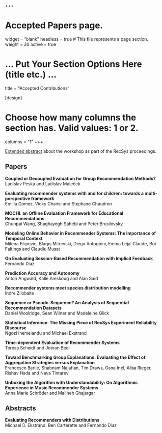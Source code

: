 +++
# Accepted Papers page.
widget = "blank"
headless = true  # This file represents a page section.
weight = 30
active = true

# ... Put Your Section Options Here (title etc.) ...
title = "Accepted Contributions"

[design]
  # Choose how many columns the section has. Valid values: 1 or 2.
  columns = "1"
+++


[Extended abstract](https://dl.acm.org/doi/10.1145/3460231.3470929) about the workshop as part of the RecSys proceedings.  


## Papers

**Coupled or Decoupled Evaluation for Group Recommendation Methods?**  
Ladislav Peska and Ladislav Maleček

**Evaluating recommender systems with and for children: towards a multi-perspective framework**  
Emilia Gómez, Vicky Charisi and Stephane Chaudron 

**MOCHI: an Offline Evaluation Framework for Educational Recommendations**  
Chunpai Wang, Shaghayegh Sahebi and Peter Brusilovsky

**Modeling Online Behavior in Recommender Systems: The Importance of Temporal Context**  
Milena Filipovic, Blagoj Mitrevski, Diego Antognini, Emma Lejal Glaude, Boi Faltings and Claudiu Musat

**On Evaluating Session-Based Recommendation with Implicit Feedback**  
Fernando Diaz

**Prediction Accuracy and Autonomy**  
Anton Angwald, Kalle Areskoug and Alan Said

**Recommender systems meet species distribution modelling**  
Indre Zliobaite

**Sequence or Pseudo-Sequence? An Analysis of Sequential Recommendation Datasets**  
Daniel Woolridge, Sean Wilner and Madeleine Glick

**Statistical Inference: The Missing Piece of RecSys Experiment Reliability Discourse**  
Ngozi Ihemelandu and Michael Ekstrand

**Time-dependent Evaluation of Recommender Systems**  
Teresa Scheidt and Joeran Beel

**Toward Benchmarking Group Explanations: Evaluating the Effect of Aggregation Strategies versus Explanation**  
Francesco Barile, Shabnam Najafian, Tim Draws, Oana Inel, Alisa Rieger, Rishav Hada and Nava Tintarev

**Unboxing the Algorithm with Understandability: On Algorithmic Experience in Music Recommender Systems**  
Anna Marie Schröder and Maliheh Ghajargar 


## Abstracts

**Evaluating Recommenders with Distributions**  
Michael D. Ekstrand, Ben Carterette and Fernando Diaz


